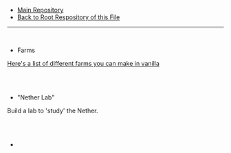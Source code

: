  - [Main Repository](https://github.com/blatant-trapdoor/cavann-s-utility-repository)
 - [Back to Root Respository of this File](https://github.com/blatant-trapdoor/cavann-s-utility-repository/tree/master/ReadMe's)

---

<br>

 - Farms
 
[Here's a list of different farms you can make in vanilla](https://github.com/blatant-trapdoor/cavann-s-utility-repository/blob/master/ReadMe's/minecraft-list-of-farms.md)

</br>

<br>

- "Nether Lab"

<p> Build a lab to 'study' the Nether. </p>

</br>

<br>

 - 
 
 <p>  </p>

</br>
